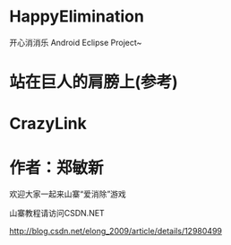 # HappyElimination
开心消消乐 Android Eclipse Project~

# 站在巨人的肩膀上(参考)

CrazyLink
=========
作者：郑敏新
=========

欢迎大家一起来山寨“爱消除”游戏

山寨教程请访问CSDN.NET

http://blog.csdn.net/elong_2009/article/details/12980499

<img src="http://img.blog.csdn.net/20131129001623968?watermark/2/text/aHR0cDovL2Jsb2cuY3Nkbi5uZXQvZWxvbmdfMjAwOQ==/font/5a6L5L2T/fontsize/400/fill/I0JBQkFCMA==/dissolve/70/gravity/SouthEast" alt="" />
